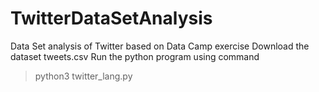 # TwitterDataSetAnalysis
Data Set analysis of Twitter based on Data Camp exercise
Download the dataset tweets.csv
Run the python program using command 
> python3 twitter_lang.py
 
